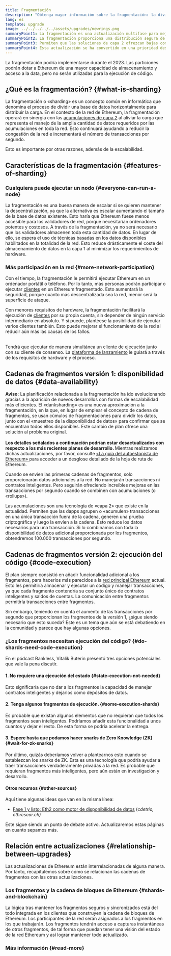 ```yaml
---
title: Fragmentación
description: "Obtenga mayor información sobre la fragmentación: la división y distribución del flujo de datos necesaria para aportar a Ethereum una mayor capacidad para transacciones y facilitar su ejecución."
lang: es
template: upgrade
image: ../../../../../assets/upgrades/newrings.png
summaryPoint1: La fragmentación es una actualización multifase para mejorar la escalabilidad y la capacidad de Ethereum.
summaryPoint2: La fragmentación proporciona una distribución segura de los requisitos de almacenamiento de datos, permitiendo que las acumulaciones sean aún más económicas y facilitando las operaciones de nodos.
summaryPoint3: Permiten que las soluciones de capa 2 ofrezcan bajas comisiones por transacción, al mismo tiempo que aprovechan la seguridad de Ethereum.
summaryPoint4: Esta actualización se ha convertido en una prioridad desde la transición de Ethereum a la prueba de participación.
---
```


<UpgradeStatus dateKey="page-upgrades-shards-date">
    La fragmentación podría implementarse durante el 2023. Las particiones podrán dotar a Ethereum de una mayor capacidad de almacenamiento y acceso a la data, pero no serán utilizadas para la ejecución de código.
</UpgradeStatus>

## ¿Qué es la fragmentación? {#what-is-sharding}

La fragmentación o «sharding» es un concepto común en informática que denomina el proceso de dividir una base de datos horizontalmente para distribuir la carga. En el contexto de la red de Ethereum, la fragmentación operará en sinergia con las [acumulaciones de capa 2](/layer-2/) al aliviar la carga que representa el manejo de la amplia cantidad de datos requeridos por las acumulaciones en toda la red. Esto continuará ayudando a reducir la congestión de la red e incrementará el número de transacciones por segundo.

Esto es importante por otras razones, además de la escalabilidad.

## Características de la fragmentación {#features-of-sharding}

### Cualquiera puede ejecutar un nodo {#everyone-can-run-a-node}

La fragmentación es una buena manera de escalar si se quieren mantener la descentralización, ya que la alternativa es escalar aumentando el tamaño de la base de datos existente. Esto haría que Ethereum fuese menos accesible para los validadores de red, porque necesitarían ordenadores potentes y costosos. A través de la fragmentación, ya no será necesario que los validadores almacenen toda esta cantidad de datos. En lugar de ello, se espera el uso de técnicas basadas en los datos disponibles habilitados en la totalidad de la red. Esto reduce drásticamente el coste del almacenamiento de datos en la capa 1 al minimizar los requerimientos de hardware.

### Más participación en la red {#more-network-participation}

Con el tiempo, la fragmentación le permitirá ejecutar Ethereum en un ordenador portátil o teléfono. Por lo tanto, más personas podrán participar o ejecutar [clientes](/developers/docs/nodes-and-clients/) en un Ethereum fragmentado. Esto aumentará la seguridad, porque cuanto más descentralizada sea la red, menor será la superficie de ataque.

Con menores requisitos de hardware, la fragmentación facilitará la ejecución de [clientes](/developers/docs/nodes-and-clients/) por su propia cuenta, sin depender de ningún servicio intermediario en absoluto. Y si puede, plantéese la posibilidad de ejecutar varios clientes también. Esto puede mejorar el funcionamiento de la red al reducir aún más las causas de los fallos.

<br />

<InfoBanner isWarning>
  Tendrá que ejecutar de manera simultánea un cliente de ejecución junto con su cliente de consenso. La <a href="https://launchpad.nexus.org" target="_blank">plataforma de lanzamiento</a> le guiará a través de los requisitos de hardware y el proceso.
</InfoBanner>

## Cadenas de fragmentos versión 1: disponibilidad de datos {#data-availability}

<InfoBanner emoji=":construction:" isWarning>
  <strong>Aviso:</strong> La planificación relacionada a la fragmentación ha ido evolucionando gracias a la aparición de nuevos desarrollos con formas de escalabilidad más eficientes. El «danksharding» es una nueva aproximación a la fragmentación, en la que, en lugar de emplear el concepto de cadena de fragmentos, se usan cúmulos de fragmentaciones para dividir los datos, junto con el «muestreo de la disponibilidad de datos» para confirmar que se encuentran todos ellos disponibles. Este cambio de plan ofrece una solución al problema original.<br/><br/>
  <strong> Los detalles señalados a continuación podrían estar desactualizados con respecto a los más recientes planes de desarrollo. </strong> Mientras realizamos dichas actualizaciones, por favor, consulte <a href="https://members.delphidigital.io/reports/the-hitchhikers-guide-to-ethereum"> «La guía del autoestopista de Ethereum» </a> para acceder a un desglose detallado de la hoja de ruta de Ethereum.
</InfoBanner>

Cuando se envíen las primeras cadenas de fragmentos, solo proporcionarán datos adicionales a la red. No manejarán transacciones ni contratos inteligentes. Pero seguirán ofreciendo increíbles mejoras en las transacciones por segundo cuando se combinen con acumulaciones (o «rollups»).

Las acumulaciones son una tecnología de «capa 2» que existe en la actualidad. Permiten que las dapps agrupen o «acumulen» transacciones en una única transacción fuera de la cadena, generen una prueba criptográfica y luego la envíen a la cadena. Esto reduce los datos necesarios para una transacción. Si lo combinamos con toda la disponibilidad de datos adicional proporcionada por los fragmentos, obtendremos 100.000 transacciones por segundo.

## Cadenas de fragmentos versión 2: ejecución del código {#code-execution}

El plan siempre consistió en añadir funcionalidad adicional a los fragmentos, para hacerlos más parecidos a la [red principal Ethereum](/glossary/#mainnet) actual. Esto les permitiría almacenar y ejecutar un código y manejar transacciones, ya que cada fragmento contendría su conjunto único de contratos inteligentes y saldos de cuentas. La comunicación entre fragmentos permitiría transacciones entre fragmentos.

Sin embargo, teniendo en cuenta el aumento de las transacciones por segundo que proporcionan los fragmentos de la versión 1, ¿sigue siendo necesario que esto suceda? Este es un tema que aún se está debatiendo en la comunidad y parece que hay algunas opciones.

### ¿Los fragmentos necesitan ejecución del código? {#do-shards-need-code-execution}

En el pódcast Bankless, Vitalik Buterin presentó tres opciones potenciales que vale la pena discutir.

<YouTube id="-R0j5AMUSzA" start="5841" />

#### 1. No requiere una ejecución del estado {#state-execution-not-needed}

Esto significaría que no dar a los fragmentos la capacidad de manejar contratos inteligentes y dejarlos como depósitos de datos.

#### 2. Tenga algunos fragmentos de ejecución. {#some-execution-shards}

Es probable que existan algunos elementos que no requieran que todos los fragmentos sean inteligentes. Podríamos añadir esta funcionalidad a unos cuantos y dejar el resto. De esta forma se podría acelerar la entrega.

#### 3. Espere hasta que podamos hacer snarks de Zero Knowledge (ZK) {#wait-for-zk-snarks}

Por último, quizás deberíamos volver a plantearnos esto cuando se establezcan los snarks de ZK. Esta es una tecnología que podría ayudar a traer transacciones verdaderamente privadas a la red. Es probable que requieran fragmentos más inteligentes, pero aún están en investigación y desarrollo.

#### Otros recursos {#other-sources}

Aquí tiene algunas ideas que van en la misma línea:

- [Fase 1 y listo: Eth2 como motor de disponibilidad de datos](https://ethresear.ch/t/phase-one-and-done-eth2-as-a-data-availability-engine/5269/8) (_cdetrio, ethresear.ch)_

Este sigue siendo un punto de debate activo. Actualizaremos estas páginas en cuanto sepamos más.

## Relación entre actualizaciones {#relationship-between-upgrades}

Las actualizaciones de Ethereum están interrelacionadas de alguna manera. Por tanto, recapitulemos sobre cómo se relacionan las cadenas de fragmentos con las otras actualizaciones.

### Los fragmentos y la cadena de bloques de Ethereum {#shards-and-blockchain}

La lógica tras mantener los fragmentos seguros y sincronizados está del todo integrada en los clientes que construyen la cadena de bloques de Ethereum. Los participantes de la red serán asignados a los fragmentos en los que trabajarán. Los fragmentos tendrán acceso a capturas instantáneas de otros fragmentos, de tal forma que puedan tener una visión del estado de la red Ethereum y así lograr mantener todo actualizado.

### Más información {#read-more}

<ShardChainsList />
